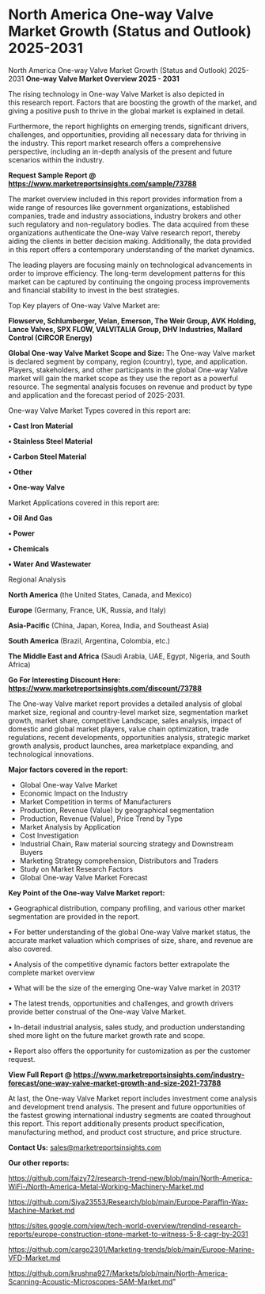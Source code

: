 # North America One-way Valve Market Growth (Status and Outlook) 2025-2031
 North America One-way Valve Market Growth (Status and Outlook) 2025-2031
<Strong> One-way Valve Market Overview 2025 - 2031</strong>

The rising technology in One-way Valve Market is also depicted in this research report. Factors that are boosting the growth of the market, and giving a positive push to thrive in the global market is explained in detail.

Furthermore, the report highlights on emerging trends, significant drivers, challenges, and opportunities, providing all necessary data for thriving in the industry. This report market research offers a comprehensive perspective, including an in-depth analysis of the present and future scenarios within the industry.

<strong>Request Sample Report @ <a href=https://www.marketreportsinsights.com/sample/73788>https://www.marketreportsinsights.com/sample/73788</a></strong>

The market overview included in this report provides information from a wide range of resources like government organizations, established companies, trade and industry associations, industry brokers and other such regulatory and non-regulatory bodies. The data acquired from these organizations authenticate the One-way Valve research report, thereby aiding the clients in better decision making. Additionally, the data provided in this report offers a contemporary understanding of the market dynamics.

The leading players are focusing mainly on technological advancements in order to improve efficiency. The long-term development patterns for this market can be captured by continuing the ongoing process improvements and financial stability to invest in the best strategies.

Top Key players of One-way Valve Market are:

<strong>Flowserve, Schlumberger, Velan, Emerson, The Weir Group, AVK Holding, Lance Valves, SPX FLOW, VALVITALIA Group, DHV Industries, Mallard Control (CIRCOR Energy)</strong>

<strong><b>Global One-way Valve Market Scope and Size:</b></strong>
The One-way Valve market is declared segment by company, region (country), type, and application. Players, stakeholders, and other participants in the global One-way Valve market will gain the market scope as they use the report as a powerful resource. The segmental analysis focuses on revenue and product by type and application and the forecast period of 2025-2031.

One-way Valve Market Types covered in this report are:

<strong>• Cast Iron Material

• Stainless Steel Material

• Carbon Steel Material

• Other

• One-way Valve</strong>

Market Applications covered in this report are:

<strong>• Oil And Gas

• Power

• Chemicals

• Water And Wastewater</strong> 

Regional Analysis

<strong>North America</strong> (the United States, Canada, and Mexico)

<strong>Europe</strong> (Germany, France, UK, Russia, and Italy)

<strong>Asia-Pacific</strong> (China, Japan, Korea, India, and Southeast Asia)

<strong>South America</strong> (Brazil, Argentina, Colombia, etc.)

<strong>The Middle East and Africa</strong> (Saudi Arabia, UAE, Egypt, Nigeria, and South Africa)

<strong>Go For Interesting Discount Here: <a href=https://www.marketreportsinsights.com/discount/73788>https://www.marketreportsinsights.com/discount/73788</a></strong>

The One-way Valve market report provides a detailed analysis of global market size, regional and country-level market size, segmentation market growth, market share, competitive Landscape, sales analysis, impact of domestic and global market players, value chain optimization, trade regulations, recent developments, opportunities analysis, strategic market growth analysis, product launches, area marketplace expanding, and technological innovations.

<strong><b>Major factors covered in the report:</b></strong>
<ul>
  <li>Global One-way Valve Market </li>
  <li>Economic Impact on the Industry</li>
  <li>Market Competition in terms of Manufacturers</li>
  <li>Production, Revenue (Value) by geographical segmentation</li>
  <li>Production, Revenue (Value), Price Trend by Type</li>
  <li>Market Analysis by Application</li>
  <li>Cost Investigation</li>
  <li>Industrial Chain, Raw material sourcing strategy and Downstream Buyers</li>
  <li>Marketing Strategy comprehension, Distributors and Traders</li>
  <li>Study on Market Research Factors</li>
  <li>Global One-way Valve Market Forecast</li>
</ul>

<strong><b>Key Point of the One-way Valve Market report:</b></strong>

• Geographical distribution, company profiling, and various other market segmentation are provided in the report.

• For better understanding of the global One-way Valve market status, the accurate market valuation which comprises of size, share, and revenue are also covered.

• Analysis of the competitive dynamic factors better extrapolate the complete market overview

• What will be the size of the emerging One-way Valve market in 2031?

• The latest trends, opportunities and challenges, and growth drivers provide better construal of the One-way Valve Market.

• In-detail industrial analysis, sales study, and production understanding shed more light on the future market growth rate and scope.

• Report also offers the opportunity for customization as per the customer request.

<strong><b>View Full Report @ <a href=https://www.marketreportsinsights.com/industry-forecast/one-way-valve-market-growth-and-size-2021-73788>https://www.marketreportsinsights.com/industry-forecast/one-way-valve-market-growth-and-size-2021-73788</a></b></strong>


At last, the One-way Valve Market report includes investment come analysis and development trend analysis. The present and future opportunities of the fastest growing international industry segments are coated throughout this report. This report additionally presents product specification, manufacturing method, and product cost structure, and price structure.

<strong>Contact Us:</strong>
sales@marketreportsinsights.com

<strong>Our other reports:</strong>

<a href=https://github.com/faizy72/research-trend-new/blob/main/North-America-WiFi-/North-America-Metal-Working-Machinery-Market.md>https://github.com/faizy72/research-trend-new/blob/main/North-America-WiFi-/North-America-Metal-Working-Machinery-Market.md</a>

<a href=https://github.com/Siya23553/Research/blob/main/Europe-Paraffin-Wax-Machine-Market.md>https://github.com/Siya23553/Research/blob/main/Europe-Paraffin-Wax-Machine-Market.md</a>

<a href=https://sites.google.com/view/tech-world-overview/trendind-research-reports/europe-construction-stone-market-to-witness-5-8-cagr-by-2031>https://sites.google.com/view/tech-world-overview/trendind-research-reports/europe-construction-stone-market-to-witness-5-8-cagr-by-2031</a>

<a href=https://github.com/cargo2301/Marketing-trends/blob/main/Europe-Marine-VFD-Market.md>https://github.com/cargo2301/Marketing-trends/blob/main/Europe-Marine-VFD-Market.md</a>

<a href=https://github.com/krushna927/Markets/blob/main/North-America-Scanning-Acoustic-Microscopes-SAM-Market.md>https://github.com/krushna927/Markets/blob/main/North-America-Scanning-Acoustic-Microscopes-SAM-Market.md</a>"
